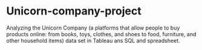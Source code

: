 # Unicorn-company-project
Analyzing the Unicorn Company (a platforms that allow people to buy products online: from books, toys, clothes, and shoes to food, furniture, and other household items) data set in Tableau ans SQL and spreadsheet.
